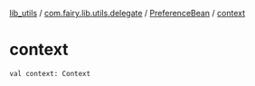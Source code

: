 [lib_utils](../../index.md) / [com.fairy.lib.utils.delegate](../index.md) / [PreferenceBean](index.md) / [context](./context.md)

# context

`val context: Context`
